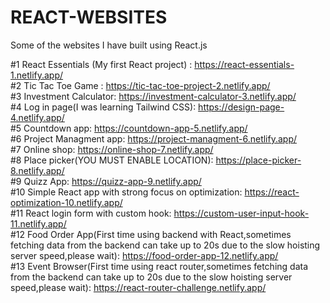 # REACT-WEBSITES
Some of the websites I have built using React.js

#1 React Essentials (My first React project) : https://react-essentials-1.netlify.app/ <br />
#2 Tic Tac Toe Game : https://tic-tac-toe-project-2.netlify.app/ <br />
#3 Investment Calculator: https://investment-calculator-3.netlify.app/ <br />
#4 Log in page(I was learning Tailwind CSS): https://design-page-4.netlify.app/ <br />
#5 Countdown app: https://countdown-app-5.netlify.app/ <br />
#6 Project Managment app: https://project-managment-6.netlify.app/ <br />
#7 Online shop: https://online-shop-7.netlify.app/ <br />
#8 Place picker(YOU MUST ENABLE LOCATION): https://place-picker-8.netlify.app/ <br />
#9 Quizz App: https://quizz-app-9.netlify.app/ <br />
#10 Simple React app with strong focus on optimization: https://react-optimization-10.netlify.app/<br />
#11 React login form with custom hook: https://custom-user-input-hook-11.netlify.app/ <br />
#12 Food Order App(First time using backend with React,sometimes fetching data from the backend can take up to 20s due to the slow hoisting server speed,please wait): https://food-order-app-12.netlify.app/ <br />
#13 Event Browser(First time using react router,sometimes fetching data from the backend can take up to 20s due to the slow hoisting server speed,please wait): https://react-router-challenge.netlify.app/ <br />
